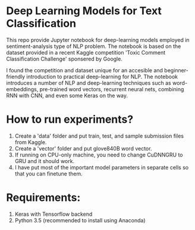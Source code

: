 # Deep Learning Models for Text Classification

This repo provide Jupyter notebook for deep-learning models employed in sentiment-analysis type of NLP problem. 
The notebook is based on the dataset provided in a recent Kaggle competition 'Toxic Comment Classification Challenge' sponsered by Google.

I found the competition and dataset unique for an accesible and beginner-friendly introduction to practical deep-learning for NLP. The notebook introduces a number of NLP and deep-learning techniques such as word-embeddings, pre-trained word vectors, recurrent neural nets, combining RNN with CNN, and even some Keras on the way.

# How to run experiments?

1. Create a 'data' folder and put train, test, and sample submission files from Kaggle.
2. Create a 'vector' folder and put glove840B word vector.
3. If running on CPU-only machine, you need to change CuDNNGRU to GRU and it should work.
4. I have put most of the important model parameters in separate cells so that you can finetune them.

# Requirements:

1. Keras with Tensorflow backend
2. Python 3.5 (recommended to install using Anaconda)



